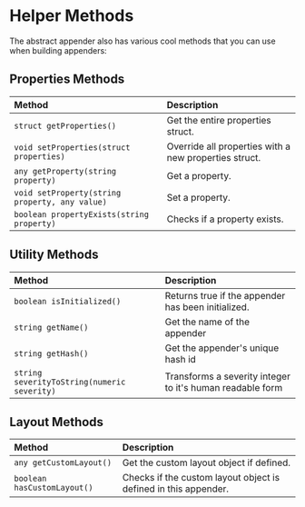 # Helper Methods

The abstract appender also has various cool methods that you can use when building appenders:

## Properties Methods

| Method | Description |
| :--- | :--- |
| `struct getProperties()` | Get the entire properties struct. |
| `void setProperties(struct properties)` | Override all properties with a new properties struct. |
| `any getProperty(string property)` | Get a property. |
| `void setProperty(string property, any value)` | Set a property. |
| `boolean propertyExists(string property)` | Checks if a property exists. |

## Utility Methods

| Method | Description |
| :--- | :--- |
| `boolean isInitialized()` | Returns true if the appender has been initialized. |
| `string getName()` | Get the name of the appender |
| `string getHash()` | Get the appender's unique hash id |
| `string severityToString(numeric severity)` | Transforms a severity integer to it's human readable form |

## Layout Methods

| Method | Description |
| :--- | :--- |
| `any getCustomLayout()` | Get the custom layout object if defined. |
| `boolean hasCustomLayout()` | Checks if the custom layout object is defined in this appender. |

